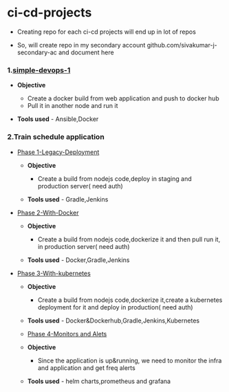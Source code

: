 # ci-cd-projects

* Creating repo for each ci-cd projects will end up in lot of repos

* So, will create repo in my secondary account github.com/sivakumar-j-secondary-ac and document here

### 1.[simple-devops-1](https://github.com/sivakumar-j-secondary-ac/15.0.1.0.devops_cicd_webpage_1)
 
  * **Objective**
      * Create a docker build from web application and push to docker hub
      * Pull it in another node and run it
      
  * **Tools used** - Ansible,Docker

### 2.Train schedule application

   * [Phase 1-Legacy-Deployment](https://github.com/sivakumar-j-secondary-ac/15.1.1.0.ci-cd-train-schedule-phase-1)
   
     * **Objective** 
         * Create a build from nodejs code,deploy in staging and production server( need auth)
         
     * **Tools used** - Gradle,Jenkins
     
   * [Phase 2-With-Docker](https://github.com/sivakumar-j-secondary-ac/15.1.2.0-ci-cd-train-schedule-phase-2)
   
     * **Objective** 
         * Create a build from nodejs code,dockerize it and then pull run it, in  production server( need auth)
         
     * **Tools used** - Docker,Gradle,Jenkins

   * [Phase 3-With-kubernetes](https://github.com/sivakumar-j-secondary-ac/15.1.3.0-ci-cd-train-schedule-phase-3)
   
     * **Objective** 
         * Create a build from nodejs code,dockerize it,create a kubernetes deployment for it and deploy in production( need auth)
         
     * **Tools used** - Docker&Dockerhub,Gradle,Jenkins,Kubernetes
     
   
     * [Phase 4-Monitors and Alets](https://github.com/sivakumar-j-secondary-ac/15.1.4.0--ci-cd-train-schedule-phase-4)
   
     * **Objective** 
         * Since the application is up&running, we need to monitor the infra and application and get freq alerts
         
     * **Tools used** - helm charts,prometheus and grafana
     
     
     
     
  
